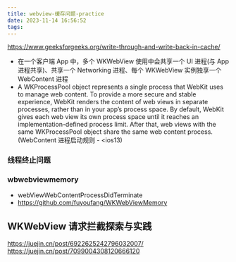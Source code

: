 ```yaml
---
title: webview-缓存问题-practice
date: 2023-11-14 16:56:52
tags:
---
```

https://www.geeksforgeeks.org/write-through-and-write-back-in-cache/

- 在一个客户端 App 中，多个 WKWebView 使用中会共享一个 UI 进程(与 App 进程共享)、共享一个 Networking 进程、每个 WKWebView 实例独享一个 WebContent 进程
- A WKProcessPool object represents a single process that WebKit uses to manage web content. To provide a more secure and stable experience, WebKit renders the content of web views in separate processes, rather than in your app’s process space. By default, WebKit gives each web view its own process space until it reaches an implementation-defined process limit. After that, web views with the same WKProcessPool object share the same web content process.(WebContent 进程启动规则 - <ios13)

### 线程终止问题
### wbwebviewmemory
- webViewWebContentProcessDidTerminate
- https://github.com/fuyoufang/WKWebViewMemory


## WKWebView 请求拦截探索与实践

https://juejin.cn/post/6922625242796032007/
https://juejin.cn/post/7099004308120666120